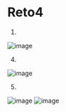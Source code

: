 # Reto4
1.
![image](https://github.com/Pablofcf/Reto-4/assets/159049788/0d1364ac-addb-413c-9f9d-6d39c4d8fcc2)

4.
![image](https://github.com/Pablofcf/Reto-4/assets/159049788/93cbf10a-aca8-427d-b587-8d4d8463e7d3)

5. 
![image](https://github.com/Pablofcf/Reto-4/assets/159049788/0e6665a1-ccf0-4963-adb7-d472db103cf2)
![image](https://github.com/Pablofcf/Reto-4/assets/159049788/25e60bfe-b609-4549-96e0-7db45230a1fa)


